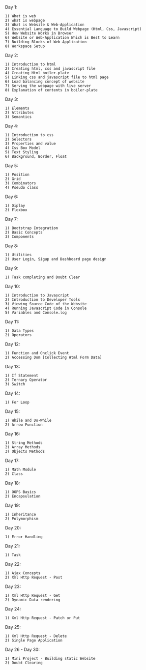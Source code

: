 <!-- FRONTEND COURSE -->


Day 1:

	1) What is web
	2) what is webpage
	3) What is Website & Web-Application
	4) Essential Language to Build Webpage (Html, Css, Javascript)
	5) How Website Works in Browser
	6) Website or Web-Application Which is Best to Learn
	7) Building Blocks of Web Application
	8) Workspace Setup


Day 2:

	1) Introduction to html
	2) Creating html, css and javascript file
	4) Creating Html boiler-plate
	5) Linking css and javascript file to html page
	6) Load balancing concept of website
	7) Serving the webpage with live server
	8) Explanation of contents in boiler-plate


Day 3:

	1) Elements
	2) Attributes
	3) Semantics


Day 4:

	1) Introduction to css
	2) Selectors
	3) Properties and value
	4) Css Box Model
	5) Text Styling
	6) Background, Border, Float


Day 5:

	1) Position
	2) Grid
	3) Combinators
	4) Pseudo class


Day 6:

	1) Diplay
	2) Flexbox


Day 7:

	1) Bootstrap Integration
	2) Basic Concepts
	3) Components


Day 8:

	1) Utilities
	2) User Login, Sigup and Dashboard page design


Day 9:

	1) Task completing and Doubt Clear


Day 10:

	1) Introduction to Javascript
	2) Introduction to Developer Tools
	3) Viewing Source Code of the Website
	4) Running Javascript Code in Console
	5) Variables and Console.log


Day 11:

	1) Data Types
	2) Operators


Day 12:

	1) Function and Onclick Event
	2) Accessing Dom [Collecting Html Form Data]


Day 13:

	1) If Statement
	2) Ternary Operator
	3) Switch


Day 14:

	1) For Loop


Day 15:

	1) While and Do-While
	2) Arrow Function


Day 16:

	1) String Methods
	2) Array Methods
	3) Objects Methods


Day 17:

	1) Math Module
	2) Class


Day 18:

	1) OOPS Basics
	2) Encapsulation


Day 19:

	1) Inheritance
	2) Polymorphism


Day 20:

	1) Error Handling


Day 21:

	1) Task


Day 22:

	1) Ajax Concepts
	2) Xml Http Request - Post


Day 23:

	1) Xml Http Request - Get
	2) Dynamic Data rendering


Day 24:

	1) Xml Http Request - Patch or Put


Day 25:

	1) Xml Http Request - Delete
	2) Single Page Application
	

Day 26 - Day 30:

	1) Mini Project - Building static Website
	2) Doubt Clearing


